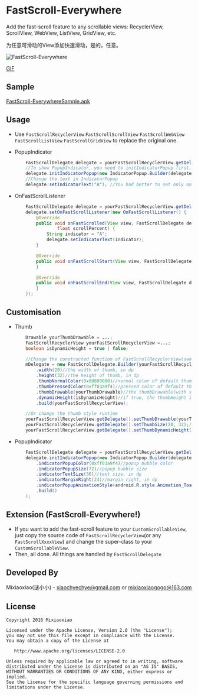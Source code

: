 FastScroll-Everywhere
===============

Add the fast-scroll feature to any scrollable views: RecyclerView, ScrollView, WebView, ListView, GridView, etc.

为任意可滑动的View添加快速滑动，是的，任意。

![FastScroll-Everywhere](https://raw.github.com/Mixiaoxiao/FastScroll-Everywhere/master/Screenshots/FastScroll-Everywhere.jpg) 

[GIF](https://raw.github.com/Mixiaoxiao/FastScroll-Everywhere/master/Screenshots/FastScroll-Everywhere.gif) 


Sample 
-----

[FastScroll-EverywhereSample.apk](https://raw.github.com/Mixiaoxiao/FastScroll-Everywhere/master/FastScroll-Everywhere-Sample.apk)


Usage 
-----

* Use `FastScrollRecyclerView` `FastScrollScrollView`  `FastScrollWebView`  `FastScrollListView` `FastScrollGridView`  to replace the original one.

* PopupIndicator
	```java
		FastScrollDelegate delegate = yourFastScrollRecyclerView.getDelegate();
		//To show PopupIndicator, you need to initIndicatorPopup first. There is no PopupIndicator by default, to avoid wasting memory.
		delegate.initIndicatorPopup(new IndicatorPopup.Builder(delegate));//create a default IndicatorPopup
		//Change the text in IndicatorPopup
		delegate.setIndicatorText("A"); //You had better to set only one char or use small textSize.
	```

* OnFastScrollListener
	```java
		FastScrollDelegate delegate = yourFastScrollRecyclerView.getDelegate();
		delegate.setOnFastScrollListener(new OnFastScrollListener() {
			@Override
			public void onFastScrolled(View view, FastScrollDelegate delegate, int touchDeltaY, int viewScrollDeltaY,
					float scrollPercent) {
				String indicator = "A";
				delegate.setIndicatorText(indicator);
			}

			@Override
			public void onFastScrollStart(View view, FastScrollDelegate delegate) {
			}

			@Override
			public void onFastScrollEnd(View view, FastScrollDelegate delegate) {
			}
		});
	```


Customisation
-----

* Thumb
	```java
		Drawable yourThumbDrawable = ...;
		FastScrollRecyclerView yourFastScrollRecyclerView =...; 
		boolean isDynamicHeight = true | false;
	
		//Change the constructed function of FastScrollRecyclerView(see the source code)
		mDelegate = new FastScrollDelegate.Builder(yourFastScrollRecyclerView)
			.width(20)//the width of thumb, in dp
			.height(32)//the height of thumb, in dp
			.thumbNormalColor(0x80808080)//normal color of default thumbDrawable
			.thumbPressedColor(0xff03a9f4)//pressed color of default thumbDrawable
			.thumbDrawable(yourThumbDrawable)//the thumbDrawable(with state_pressed)
			.dynamicHeight(isDynamicHeight)//if true, the thumbHeight is computed by visible-percent of view and min-height is thumbHeight you set.
			.build(yourFastScrollRecyclerView);
	
		//Or change the thumb style runtime
		yourFastScrollRecyclerView.getDelegate().setThumbDrawable(yourThumbDrawable);//set the thumbDrawable(with state_pressed)
		yourFastScrollRecyclerView.getDelegate().setThumbSize(20, 32);//set the thumb size, in dp
		yourFastScrollRecyclerView.getDelegate().setThumbDynamicHeight(isDynamicHeight);
	```

* PopupIndicator
	```java
		FastScrollDelegate delegate = yourFastScrollRecyclerView.getDelegate();
		delegate.initIndicatorPopup(new IndicatorPopup.Builder(delegate)
			.indicatorPopupColor(0xff03a9f4)//popup bubble color
			.indicatorPopupSize(72)//popup bubble size
			.indicatorTextSize(36)//text size, in dp
			.indicatorMarginRight(24)//margin right, in dp
			.indicatorPopupAnimationStyle(android.R.style.Animation_Toast)//animation style (parent is android:Animation, you should change windowEnter/ExitAnimation) 
			.build()
		);
	```	

Extension (FastScroll-Everywhere!)
-----

* If you want to add the fast-scroll feature to your `CustomScrollableView`, just copy the source code of `FastScrollRecyclerView`(or any `FastScrollXxxxView`) and change the super-class to your `CustomScrollableView`.
* Then, all done. All things are handled by `FastScrollDelegate`


Developed By
------------

Mixiaoxiao(谜小小) - <xiaochyechye@gmail.com> or <mixiaoxiaogogo@163.com>



License
-----------

    Copyright 2016 Mixiaoxiao

    Licensed under the Apache License, Version 2.0 (the "License");
    you may not use this file except in compliance with the License.
    You may obtain a copy of the License at

       http://www.apache.org/licenses/LICENSE-2.0

    Unless required by applicable law or agreed to in writing, software
    distributed under the License is distributed on an "AS IS" BASIS,
    WITHOUT WARRANTIES OR CONDITIONS OF ANY KIND, either express or implied.
    See the License for the specific language governing permissions and
    limitations under the License.
